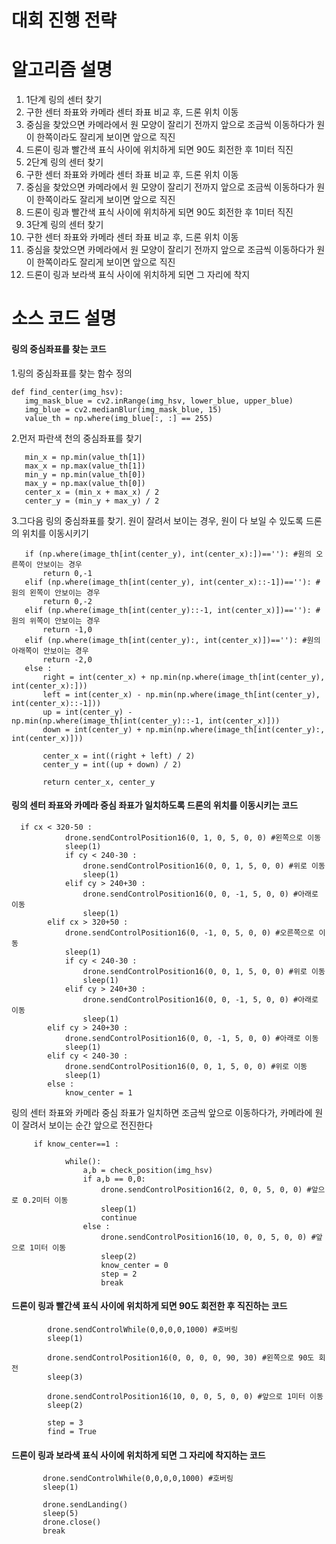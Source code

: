 # 대회 진행 전략
 
 
# 알고리즘 설명
1. 1단계 링의 센터 찾기
2. 구한 센터 좌표와 카메라 센터 좌표 비교 후, 드론 위치 이동
3. 중심을 찾았으면 카메라에서 원 모양이 잘리기 전까지 앞으로 조금씩 이동하다가 원이 한쪽이라도 잘리게 보이면 앞으로 직진
4. 드론이 링과 빨간색 표식 사이에 위치하게 되면 90도 회전한 후 1미터 직진
5. 2단계 링의 센터 찾기
6. 구한 센터 좌표와 카메라 센터 좌표 비교 후, 드론 위치 이동
7. 중심을 찾았으면 카메라에서 원 모양이 잘리기 전까지 앞으로 조금씩 이동하다가 원이 한쪽이라도 잘리게 보이면 앞으로 직진
8. 드론이 링과 빨간색 표식 사이에 위치하게 되면 90도 회전한 후 1미터 직진
9. 3단계 링의 센터 찾기
10. 구한 센터 좌표와 카메라 센터 좌표 비교 후, 드론 위치 이동
11. 중심을 찾았으면 카메라에서 원 모양이 잘리기 전까지 앞으로 조금씩 이동하다가 원이 한쪽이라도 잘리게 보이면 앞으로 직진
12. 드론이 링과 보라색 표식 사이에 위치하게 되면 그 자리에 착지

# 소스 코드 설명 

#### 링의 중심좌표를 찾는 코드

1.링의 중심좌표를 찾는 함수 정의
 
    def find_center(img_hsv):
       img_mask_blue = cv2.inRange(img_hsv, lower_blue, upper_blue)
       img_blue = cv2.medianBlur(img_mask_blue, 15)
       value_th = np.where(img_blue[:, :] == 255)

2.먼저 파란색 천의 중심좌표를 찾기

       min_x = np.min(value_th[1])
       max_x = np.max(value_th[1])
       min_y = np.min(value_th[0])
       max_y = np.max(value_th[0])
       center_x = (min_x + max_x) / 2
       center_y = (min_y + max_y) / 2

3.그다음 링의 중심좌표를 찾기. 원이 잘려서 보이는 경우, 원이 다 보일 수 있도록 드론의 위치를 이동시키기

       if (np.where(image_th[int(center_y), int(center_x):])==''): #원의 오른쪽이 안보이는 경우
           return 0,-1
       elif (np.where(image_th[int(center_y), int(center_x)::-1])==''): #원의 왼쪽이 안보이는 경우
           return 0,-2
       elif (np.where(image_th[int(center_y)::-1, int(center_x)])==''): #원의 위쪽이 안보이는 경우
           return -1,0
       elif (np.where(image_th[int(center_y):, int(center_x)])==''): #원의 아래쪽이 안보이는 경우
           return -2,0
       else :
           right = int(center_x) + np.min(np.where(image_th[int(center_y), int(center_x):]))
           left = int(center_x) - np.min(np.where(image_th[int(center_y), int(center_x)::-1]))
           up = int(center_y) - np.min(np.where(image_th[int(center_y)::-1, int(center_x)]))
           down = int(center_y) + np.min(np.where(image_th[int(center_y):, int(center_x)]))

           center_x = int((right + left) / 2)
           center_y = int((up + down) / 2)

           return center_x, center_y
           
#### 링의 센터 좌표와 카메라 중심 좌표가 일치하도록 드론의 위치를 이동시키는 코드

      if cx < 320-50 : 
                drone.sendControlPosition16(0, 1, 0, 5, 0, 0) #왼쪽으로 이동
                sleep(1)
                if cy < 240-30 :
                    drone.sendControlPosition16(0, 0, 1, 5, 0, 0) #위로 이동
                    sleep(1)
                elif cy > 240+30 :
                    drone.sendControlPosition16(0, 0, -1, 5, 0, 0) #아래로 이동
                    sleep(1)                    
            elif cx > 320+50 :
                drone.sendControlPosition16(0, -1, 0, 5, 0, 0) #오른쪽으로 이동
                sleep(1)
                if cy < 240-30 :
                    drone.sendControlPosition16(0, 0, 1, 5, 0, 0) #위로 이동
                    sleep(1)
                elif cy > 240+30 :
                    drone.sendControlPosition16(0, 0, -1, 5, 0, 0) #아래로 이동
                    sleep(1)
            elif cy > 240+30 :
                drone.sendControlPosition16(0, 0, -1, 5, 0, 0) #아래로 이동
                sleep(1)
            elif cy < 240-30 :
                drone.sendControlPosition16(0, 0, 1, 5, 0, 0) #위로 이동
                sleep(1)
            else :
                know_center = 1
                
링의 센터 좌표와 카메라 중심 좌표가 일치하면 조금씩 앞으로 이동하다가, 카메라에 원이 잘려서 보이는 순간 앞으로 전진한다 

         if know_center==1 :
                
                while():
                    a,b = check_position(img_hsv)
                    if a,b == 0,0:
                        drone.sendControlPosition16(2, 0, 0, 5, 0, 0) #앞으로 0.2미터 이동
                        sleep(1)
                        continue
                    else :
                        drone.sendControlPosition16(10, 0, 0, 5, 0, 0) #앞으로 1미터 이동 
                        sleep(2)
                        know_center = 0
                        step = 2
                        break                       

#### 드론이 링과 빨간색 표식 사이에 위치하게 되면 90도 회전한 후 직진하는 코드 
            drone.sendControlWhile(0,0,0,0,1000) #호버링
            sleep(1)

            drone.sendControlPosition16(0, 0, 0, 0, 90, 30) #왼쪽으로 90도 회전
            sleep(3)

            drone.sendControlPosition16(10, 0, 0, 5, 0, 0) #앞으로 1미터 이동
            sleep(2)
            
            step = 3
            find = True
            
#### 드론이 링과 보라색 표식 사이에 위치하게 되면 그 자리에 착지하는 코드 
           drone.sendControlWhile(0,0,0,0,1000) #호버링
           sleep(1)

           drone.sendLanding()
           sleep(5)
           drone.close()
           break

